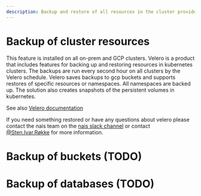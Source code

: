 ```yaml
---
description: Backup and restore of all resources in the cluster provided by Velero.
---
```


# Backup of cluster resources

This feature is installed on all on-prem and GCP clusters. Velero is a product that includes features for backing up and restoring resources in kubernetes clusters. The backups are run every second hour on all clusters by the Velero schedule. Velero saves backups to gcp buckets and supports restores of specific resources or namespaces. All namespaces are backed up. The solution also creates snapshots of the persistent volumes in kubernetes.

See also [Velero documentation](https://velero.io/docs/main/how-velero-works/)

If you need something restored or have any questions about velero please contact the nais team on the [nais slack channel](https://nav-it.slack.com/messages/C5KUST8N6) or contact [@Sten.Ivar.Røkke](https://nav-it.slack.com/archives/D5KP2068Z) for more information.

# Backup of buckets (TODO)

# Backup of databases (TODO)
